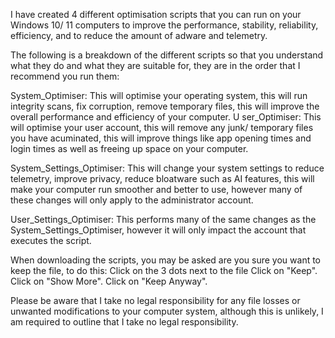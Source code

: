 I have created 4 different optimisation scripts that you can run on your Windows 10/ 11 computers to improve the performance, stability, reliability, efficiency, and to reduce the amount of adware and telemetry.

The following is a breakdown of the different scripts so that you understand what they do and what they are suitable for, they are in the order that I recommend you run them:

System_Optimiser: This will optimise your operating system, this will run integrity scans, fix corruption, remove temporary files, this will improve the overall performance and efficiency of your computer.
U
ser_Optimiser: This will optimise your user account, this will remove any junk/ temporary files you have acuminated, this will improve things like app opening times and login times as well as freeing up space on your computer.

System_Settings_Optimiser: This will change your system settings to reduce telemetry, improve privacy, reduce bloatware such as AI features, this will make your computer run smoother and better to use, however many of these changes will only apply to the administrator account.

User_Settings_Optimiser: This performs many of the same changes as the System_Settings_Optimiser, however it will only impact the account that executes the script.

When downloading the scripts, you may be asked are you sure you want to keep the file, to do this:
Click on the 3 dots next to the file
Click on "Keep".
Click on "Show More".
Click on "Keep Anyway".

Please be aware that I take no legal responsibility for any file losses or unwanted modifications to your computer system, although this is unlikely, I am required to outline that I take no legal responsibility.
